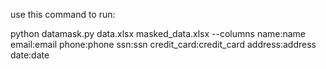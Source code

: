 use this command to run:

python datamask.py data.xlsx masked_data.xlsx --columns name:name email:email phone:phone ssn:ssn credit_card:credit_card address:address date:date
